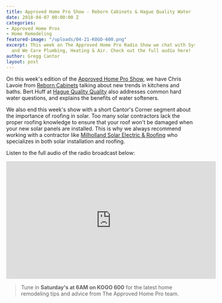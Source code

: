 ```yaml
---
title: Approved Home Pro Show - Reborn Cabinets & Hague Quality Water
date: 2018-04-07 00:00:00 Z
categories:
- Approved Home Pros
- Home Remodeling
featured-image: "/uploads/04-21-KOGO-600.png"
excerpt: This week on The Approved Home Pro Radio Show we chat with System Pavers
  and We Care Plumbing, Heating & Air. Check out the full audio here!
author: Gregg Cantor
layout: post
---
```


On this week's edition of the [Approved Home Pro Show](https://www.sandiegoapprovedhomepros.com/blog/approved-home-pro-radio-show-system-pavers-care-plumbing-heating-air/), we have Chris Lavoie from [Reborn Cabinets](https://www.reborncabinets.com/) talking about new trends in kitchens and baths. Bert Huff at [Hague Quality Quality](http://sandiego.haguewater.com/) also addresses common hard water questions, and explains the benefits of water softeners.

We also end this week's show with a short Cantor's Corner segment about the importance of roofing in solar. Too many solar contractors lack the proper roofing knowledge to ensure that your roof won't be damaged when your new solar panels are installed. This is why we always recommend working with a contractor like [Milholland Solar Electric & Roofing](/home-improvement-pros-we-love-to-work-with-milholland-solar-electric-roofing/) who specializes in both solar installation and roofing.

Listen to the full audio of the radio broadcast below:

<div class="flex-video">
  <iframe width="560" height="315" src="https://www.youtube.com/embed/NS1uijxdudM?rel=0&amp;showinfo=0" frameborder="0" allow="autoplay; encrypted-media" allowfullscreen></iframe>
</div>

> Tune in **Saturday's at 6AM on KOGO 600** for the latest home remodeling tips and advice from The Approved Home Pro team.
